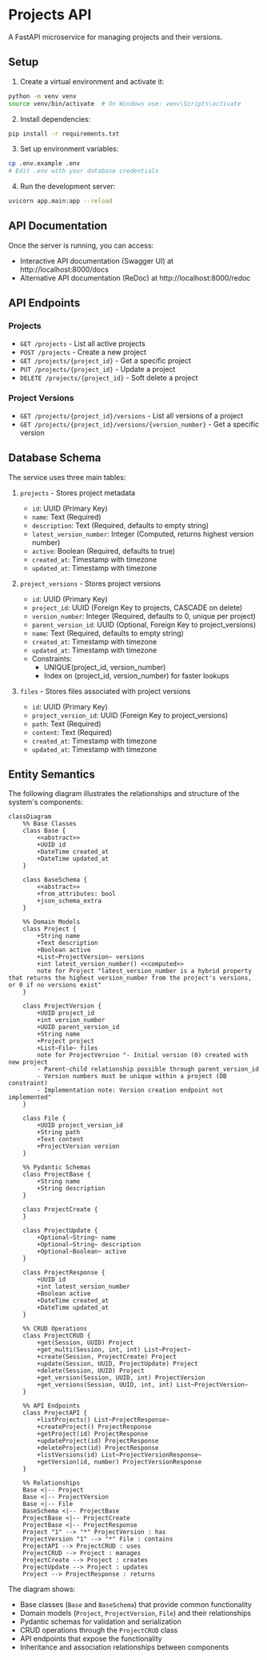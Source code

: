# Projects API

A FastAPI microservice for managing projects and their versions.

## Setup

1. Create a virtual environment and activate it:
```bash
python -m venv venv
source venv/bin/activate  # On Windows use: venv\Scripts\activate
```

2. Install dependencies:
```bash
pip install -r requirements.txt
```

3. Set up environment variables:
```bash
cp .env.example .env
# Edit .env with your database credentials
```

4. Run the development server:
```bash
uvicorn app.main:app --reload
```

## API Documentation

Once the server is running, you can access:
- Interactive API documentation (Swagger UI) at http://localhost:8000/docs
- Alternative API documentation (ReDoc) at http://localhost:8000/redoc

## API Endpoints

### Projects

- `GET /projects` - List all active projects
- `POST /projects` - Create a new project
- `GET /projects/{project_id}` - Get a specific project
- `PUT /projects/{project_id}` - Update a project
- `DELETE /projects/{project_id}` - Soft delete a project

### Project Versions

- `GET /projects/{project_id}/versions` - List all versions of a project
- `GET /projects/{project_id}/versions/{version_number}` - Get a specific version

## Database Schema

The service uses three main tables:

1. `projects` - Stores project metadata
   - `id`: UUID (Primary Key)
   - `name`: Text (Required)
   - `description`: Text (Required, defaults to empty string)
   - `latest_version_number`: Integer (Computed, returns highest version number)
   - `active`: Boolean (Required, defaults to true)
   - `created_at`: Timestamp with timezone
   - `updated_at`: Timestamp with timezone

2. `project_versions` - Stores project versions
   - `id`: UUID (Primary Key)
   - `project_id`: UUID (Foreign Key to projects, CASCADE on delete)
   - `version_number`: Integer (Required, defaults to 0, unique per project)
   - `parent_version_id`: UUID (Optional, Foreign Key to project_versions)
   - `name`: Text (Required, defaults to empty string)
   - `created_at`: Timestamp with timezone
   - `updated_at`: Timestamp with timezone
   - Constraints:
     * UNIQUE(project_id, version_number)
     * Index on (project_id, version_number) for faster lookups

3. `files` - Stores files associated with project versions
   - `id`: UUID (Primary Key)
   - `project_version_id`: UUID (Foreign Key to project_versions)
   - `path`: Text (Required)
   - `content`: Text (Required)
   - `created_at`: Timestamp with timezone
   - `updated_at`: Timestamp with timezone

## Entity Semantics

The following diagram illustrates the relationships and structure of the system's components:

```mermaid
classDiagram
    %% Base Classes
    class Base {
        <<abstract>>
        +UUID id
        +DateTime created_at
        +DateTime updated_at
    }
    
    class BaseSchema {
        <<abstract>>
        +from_attributes: bool
        +json_schema_extra
    }

    %% Domain Models
    class Project {
        +String name
        +Text description
        +Boolean active
        +List~ProjectVersion~ versions
        +int latest_version_number() <<computed>>
        note for Project "latest_version_number is a hybrid property that returns the highest version_number from the project's versions, or 0 if no versions exist"
    }
    
    class ProjectVersion {
        +UUID project_id
        +int version_number
        +UUID parent_version_id
        +String name
        +Project project
        +List~File~ files
        note for ProjectVersion "- Initial version (0) created with new project
        - Parent-child relationship possible through parent_version_id
        - Version numbers must be unique within a project (DB constraint)
        - Implementation note: Version creation endpoint not implemented"
    }
    
    class File {
        +UUID project_version_id
        +String path
        +Text content
        +ProjectVersion version
    }

    %% Pydantic Schemas
    class ProjectBase {
        +String name
        +String description
    }
    
    class ProjectCreate {
    }
    
    class ProjectUpdate {
        +Optional~String~ name
        +Optional~String~ description
        +Optional~Boolean~ active
    }
    
    class ProjectResponse {
        +UUID id
        +int latest_version_number
        +Boolean active
        +DateTime created_at
        +DateTime updated_at
    }

    %% CRUD Operations
    class ProjectCRUD {
        +get(Session, UUID) Project
        +get_multi(Session, int, int) List~Project~
        +create(Session, ProjectCreate) Project
        +update(Session, UUID, ProjectUpdate) Project
        +delete(Session, UUID) Project
        +get_version(Session, UUID, int) ProjectVersion
        +get_versions(Session, UUID, int, int) List~ProjectVersion~
    }

    %% API Endpoints
    class ProjectAPI {
        +listProjects() List~ProjectResponse~
        +createProject() ProjectResponse
        +getProject(id) ProjectResponse
        +updateProject(id) ProjectResponse
        +deleteProject(id) ProjectResponse
        +listVersions(id) List~ProjectVersionResponse~
        +getVersion(id, number) ProjectVersionResponse
    }

    %% Relationships
    Base <|-- Project
    Base <|-- ProjectVersion
    Base <|-- File
    BaseSchema <|-- ProjectBase
    ProjectBase <|-- ProjectCreate
    ProjectBase <|-- ProjectResponse
    Project "1" --> "*" ProjectVersion : has
    ProjectVersion "1" --> "*" File : contains
    ProjectAPI --> ProjectCRUD : uses
    ProjectCRUD --> Project : manages
    ProjectCreate --> Project : creates
    ProjectUpdate --> Project : updates
    Project --> ProjectResponse : returns
```

The diagram shows:
- Base classes (`Base` and `BaseSchema`) that provide common functionality
- Domain models (`Project`, `ProjectVersion`, `File`) and their relationships
- Pydantic schemas for validation and serialization
- CRUD operations through the `ProjectCRUD` class
- API endpoints that expose the functionality
- Inheritance and association relationships between components
